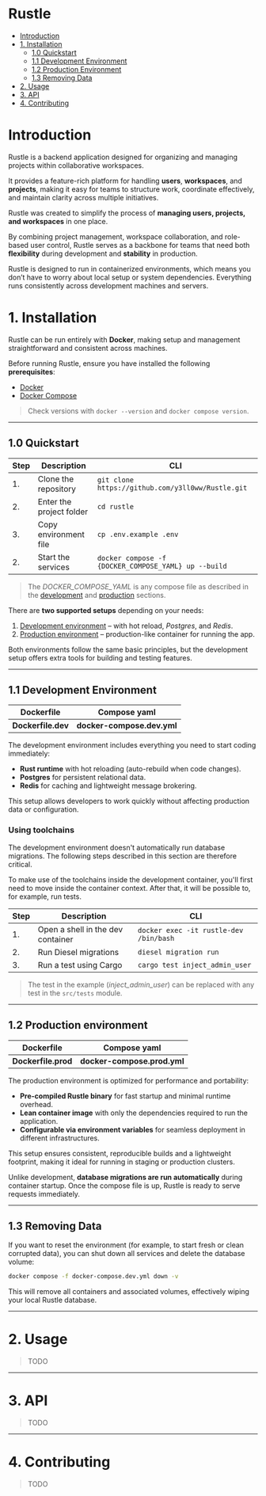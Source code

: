 # Rustle

- [Introduction](#introduction)
- [1. Installation](#1-installation)
  - [1.0 Quickstart](#10-quickstart)
  - [1.1 Development Environment](#11-development-environment)
  - [1.2 Production Environment](#12-production-environment)
  - [1.3 Removing Data](#13-removing-data)
- [2. Usage](#2-usage)
- [3. API](#3-api)
- [4. Contributing](#4-contributing)

# Introduction
Rustle is a backend application designed for organizing and managing projects within collaborative workspaces.

It provides a feature-rich platform for handling **users**, **workspaces**, and **projects**, making it easy for teams to structure work, coordinate effectively, and maintain clarity across multiple initiatives.

Rustle was created to simplify the process of **managing users, projects, and workspaces** in one place.

By combining project management, workspace collaboration, and role-based user control, Rustle serves as a backbone for teams that need both **flexibility** during development and **stability** in production.

Rustle is designed to run in containerized environments, which means you don’t have to worry about local setup or system dependencies. Everything runs consistently across development machines and servers.

# 1. Installation
Rustle can be run entirely with **Docker**, making setup and management straightforward and consistent across machines.

Before running Rustle, ensure you have installed the following **prerequisites**:
* [Docker](https://docs.docker.com/get-docker/)
* [Docker Compose](https://docs.docker.com/compose/install/)
> Check versions with `docker --version` and `docker compose version`.

---
## 1.0 Quickstart

| Step | Description | CLI |
| ---- | ----------- | --- |
| 1.   | Clone the repository     | `git clone https://github.com/y3ll0ww/Rustle.git` |
| 2.   | Enter the project folder | `cd rustle` |
| 3.   | Copy environment file    | `cp .env.example .env` |
| 2.   | Start the services       | `docker compose -f {DOCKER_COMPOSE_YAML} up --build` |
> The *DOCKER_COMPOSE_YAML* is any compose file as described in the [development](#11-development-environment) and [production](#12-production-environment) sections.

There are **two supported setups** depending on your needs:

1. [Development environment](#10-development-environment) – with hot reload, *Postgres*, and *Redis*.
2. [Production environment](#2-production-environment) – production-like container for running the app.

Both environments follow the same basic principles, but the development setup offers extra tools for building and testing features.

---
## 1.1 Development Environment
| Dockerfile         | Compose yaml               |
| ------------------ | -------------------------- |
| **Dockerfile.dev** | **docker-compose.dev.yml** |

The development environment includes everything you need to start coding immediately:
- **Rust runtime** with hot reloading (auto-rebuild when code changes).
- **Postgres** for persistent relational data.
- **Redis** for caching and lightweight message brokering.

This setup allows developers to work quickly without affecting production data or configuration.

### Using toolchains
The development environment doesn't automatically run database migrations. The following steps described in this section are therefore critical.

To make use of the toolchains inside the development container, you'll first need to move inside the container context. After that, it will be possible to, for example, run tests.

| Step | Description | CLI |
| ---- | ----------- | --- |
| 1.   | Open a shell in the dev container | `docker exec -it rustle-dev /bin/bash` |
| 2.   | Run Diesel migrations             | `diesel migration run` |
| 3.   | Run a test using Cargo            | `cargo test inject_admin_user` |
> The test in the example (*inject_admin_user*) can be replaced with any test in the `src/tests` module.

---
## 1.2 Production environment
| Dockerfile          | Compose yaml                |
| ------------------- | --------------------------- |
| **Dockerfile.prod** | **docker-compose.prod.yml** |

The production environment is optimized for performance and portability:
- **Pre-compiled Rustle binary** for fast startup and minimal runtime overhead.
- **Lean container image** with only the dependencies required to run the application.
- **Configurable via environment variables** for seamless deployment in different infrastructures.

This setup ensures consistent, reproducible builds and a lightweight footprint, making it ideal for running in staging or production clusters.

Unlike development, **database migrations are run automatically** during container startup.
Once the compose file is up, Rustle is ready to serve requests immediately.

---
## 1.3 Removing Data
If you want to reset the environment (for example, to start fresh or clean corrupted data), you can shut down all services and delete the database volume:
```bash
docker compose -f docker-compose.dev.yml down -v
```
This will remove all containers and associated volumes, effectively wiping your local Rustle database.

---
# 2. Usage
> TODO

---
# 3. API
> TODO

---

# 4. Contributing
> TODO
